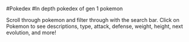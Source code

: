 #Pokedex
#In depth pokedex of gen 1 pokemon

Scroll through pokemon and filter through with the search bar.
Click on Pokemon to see descriptions, type, attack, defense, weight, height, next evolution, and more!